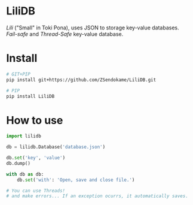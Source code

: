 # LiliDB
*Lili* ("Small" in Toki Pona), uses JSON to storage key-value databases.<br>
*Fail-safe* and *Thread-Safe* key-value database.

# Install
```sh
# GIT+PIP
pip install git+https://github.com/ZSendokame/LiliDB.git

# PIP
pip install LiliDB
```

# How to use
```py
import lilidb

db = lilidb.Database('database.json')

db.set('key', 'value')
db.dump()

with db as db:
    db.set('with': 'Open, save and close file.')

# You can use Threads!
# and make errors... If an exception ocurrs, it automatically saves.
```
